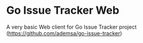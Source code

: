 # Go Issue Tracker Web

A very basic Web client for Go Issue Tracker project (https://github.com/ademsa/go-issue-tracker)